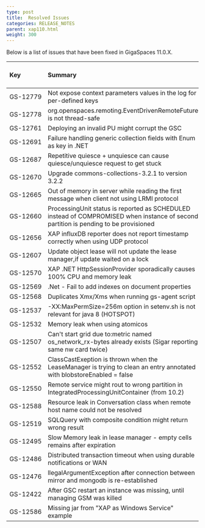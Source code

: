 ```yaml
---
type: post
title:  Resolved Issues
categories: RELEASE_NOTES
parent: xap110.html
weight: 300
---
```



Below is a list of issues that have been fixed in GigaSpaces 11.0.X.




| Key | Summary | Fix Version/s | Sales Force ID | Platform/s |
|:---------|:--------|:----------------|:---------------|:------------------|
| <nobr>GS-12779</nobr> | Not expose context parameters values in the log for per-defined keys | 11.0.0 | | All |
| GS-12778 | org.openspaces.remoting.EventDrivenRemoteFuture is not thread-safe | 11.0.0 | | All |
| GS-12761 | Deploying an invalid PU might corrupt the GSC | 11.0.0 | | All |
| GS-12691 | Failure handling generic collection fields with Enum as key in .NET | 11.0.0 |	10208 | .Net |
|	GS-12687 | Repetitive quiesce + unquiesce can cause quiesce/unquiesce request to get stuck | 11.0.0 |	 | Java |
|	GS-12670 | Upgrade commons-collections-3.2.1 to version 3.2.2 | 11.0.0 | 10160  | All |
|	GS-12665 | Out of memory in server while reading the first message when client not using LRMI protocol | 11.0.0 | 10074, 10092 | All |
|	GS-12660 | ProcessingUnit status is reported as SCHEDULED instead of COMPROMISED when instance of second partition is pending to be provisioned | 11.0.0 | | All |
|	GS-12656 | XAP influxDB reporter does not report timestamp correctly when using UDP protocol  | 11.0.0 | | All |
|	GS-12607 | Update object lease will not update the lease manager,if update waited on a lock  | 11.0.0 | 9949 | Java |
|	GS-12570 | XAP .NET HttpSessionProvider sporadically causes 100% CPU and memory leak | 11.0.0 | 10029 | .Net |
|	GS-12569 | .Net - Fail to add indexes on document properties | 11.0.0 | | .Net |
|	GS-12568 | Duplicates Xmx/Xms when running gs-agent script | 11.0.0 | 9998 | Java |
|	GS-12537 | -XX:MaxPermSize=256m option in setenv.sh is not relevant for java 8 (HOTSPOT) | 11.0.0 | | All |
|	GS-12532 | Memory leak when using atomicos | 11.0.0 | 9917 | All |
|	GS-12507 | Can't start grid due to:metric named os_network_rx-bytes already exists (Sigar reporting same nw card twice) | 11.0.0, 10.2.1  | 9888, 9766 | All |
|	GS-12552 | ClassCastExeption is thrown when the LeaseManager is trying to clean an entry annotated with blobstoreEnabled = false | 11.0.0, 10.2.1  | 10004 | Java |
|	GS-12550 | Remote service might rout to wrong partition in IntegratedProcessingUnitContainer (from 10.2) | 11.0.0, 10.2.1  | 9971 | Java |
|	GS-12588 | Resource leak in Conversation class when remote host name could not be resolved | 11.0.0, 10.2.1 | 10060 | All|
|	GS-12519 | SQLQuery with composite condition might return wrong result | 11.0.0, 10.2.1 | 9936  | Java | 
|	GS-12495 | Slow Memory leak in lease manager - empty cells remains after expiration | 11.0.0, 10.2.1 | 9876  | All | 
|	GS-12486 | Distributed transaction timeout when using durable notifications or WAN | 11.0.0, 10.2.1 | 8935  | All | 
|	GS-12476 | llegalArgumentException after connection between mirror and mongodb is re-established  | 11.0.0, 10.2.1 | 9832   | Java | 
|	GS-12422 | After GSC restart an instance was missing, until managing GSM was killed  | 11.0.0, 10.2.1 | 9704  | All |
|	GS-12586 | Missing jar from "XAP as Windows Service" example | 11.0.0, 10.2.0 | 10051 | Java |
